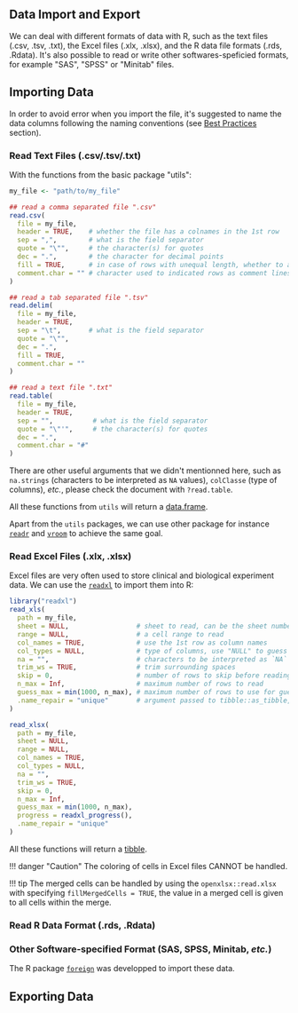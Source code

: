 ## Data Import and Export

We can deal with different formats of data with R, such as
the text files (.csv, .tsv, .txt), the Excel files (.xlx, .xlsx), and the R data file formats (.rds, .Rdata).
It's also possible to read or write other softwares-speficied formats, for example
"SAS", "SPSS" or "Minitab" files.


## Importing Data

In order to avoid error when you import the file,
it's suggested to name the data columns following the naming conventions (see [Best Practices](r04_bestpractices.md) section).

### Read Text Files (.csv/.tsv/.txt)

With the functions from the basic package "utils":

```r
my_file <- "path/to/my_file"

## read a comma separated file ".csv"
read.csv(
  file = my_file,
  header = TRUE,    # whether the file has a colnames in the 1st row
  sep = ",",        # what is the field separator
  quote = "\"",     # the character(s) for quotes
  dec = ".",        # the character for decimal points
  fill = TRUE,      # in case of rows with unequal length, whether to add empty field
  comment.char = "" # character used to indicated rows as comment lines, use empty string to turn off the interpretation of comment lines
)

## read a tab separated file ".tsv"
read.delim(
  file = my_file,
  header = TRUE,
  sep = "\t",       # what is the field separator
  quote = "\"",
  dec = ".",
  fill = TRUE,
  comment.char = ""
)

## read a text file ".txt"
read.table(
  file = my_file,
  header = TRUE,
  sep = "",          # what is the field separator
  quote = "\"'",     # the character(s) for quotes
  dec = ".",
  comment.char = "#"
)
```

There are other useful arguments that we didn't mentionned here,
such as `na.strings` (characters to be interpreted as `NA` values), `colClasse` (type of columns), *etc.*, 
please check the document with `?read.table`.

All these functions from `utils` will return a [data.frame](r06_df_matrices.md).

Apart from the `utils` packages, we can use other package for instance 
<code>[readr](https://cran.r-project.org/web/packages/readr/index.html)</code> and
<code>[vroom](https://cran.r-project.org/web/packages/vroom/index.html)</code> to achieve the same goal.


### Read Excel Files (.xlx, .xlsx)

Excel files are very often used to store clinical and biological experiment data.
We can use the <code>[readxl](https://cran.r-project.org/web/packages/readxl/index.html)</code>
to import them into R:

```r
library("readxl")
read_xls(
  path = my_file,
  sheet = NULL,                 # sheet to read, can be the sheet number or the sheet name
  range = NULL,                 # a cell range to read
  col_names = TRUE,             # use the 1st row as column names
  col_types = NULL,             # type of columns, use "NULL" to guess automatically the type of each column
  na = "",                      # characters to be interpreted as `NA` values
  trim_ws = TRUE,               # trim surrounding spaces
  skip = 0,                     # number of rows to skip before reading
  n_max = Inf,                  # maximum number of rows to read
  guess_max = min(1000, n_max), # maximum number of rows to use for guessing column type
  .name_repair = "unique"       # argument passed to tibble::as_tibble, default is to ensure unique and not empty column names
)

read_xlsx(
  path = my_file,
  sheet = NULL,
  range = NULL,
  col_names = TRUE,
  col_types = NULL,
  na = "",
  trim_ws = TRUE,
  skip = 0,
  n_max = Inf,
  guess_max = min(1000, n_max),
  progress = readxl_progress(),
  .name_repair = "unique"
)

```

All these functions will return a [tibble](https://tibble.tidyverse.org/reference/tibble-package.html).

!!! danger "Caution"
    The coloring of cells in Excel files CANNOT be handled.

!!! tip
    The merged cells can be handled by using the `openxlsx::read.xlsx` with specifying `fillMergedCells = TRUE`,
    the value in a merged cell is given to all cells within the merge.


### Read R Data Format (.rds, .Rdata)

### Other Software-specified Format (SAS, SPSS, Minitab, *etc.*)

The R package <code>[foreign](https://cran.r-project.org/web/packages/foreign/index.html)</code>
was developped to import these data. 

## Exporting Data
